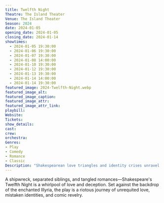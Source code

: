 ```yaml
---
title: Twelfth Night
Theatre: The Island Theater
Venue: The Island Theater
Season: 2024
date: 2024-01-05
opening_date: 2024-01-05
closing_date: 2024-01-14
showtimes:
  - 2024-01-05 19:30:00
  - 2024-01-06 19:30:00
  - 2024-01-07 19:30:00
  - 2024-01-08 14:00:00
  - 2024-01-10 19:30:00
  - 2024-01-12 19:30:00
  - 2024-01-13 19:30:00
  - 2024-01-14 14:00:00
  - 2024-01-14 19:30:00
featured_image: 2024-Twelfth-Night.webp
featured_image_alt: 
featured_image_caption: 
featured_image_attr: 
featured_image_attr_link: 
playbill:
Website: 
Tickets: 
show_details: 
cast:
crew:
orchestra:
Genres:
- Play
- Comedy
- Romance
- Classic
Description: "Shakespearean love triangles and identity crises unravel in this timeless comedy set in the imaginary land of Illyria."
---
```

A shipwreck, separated siblings, and tangled romances—Shakespeare's Twelfth Night is a whirlpool of love and deception. Set against the backdrop of the enchanted Illyria, the play is a riotous journey of unrequited love, mistaken identities, and comic revelry.
